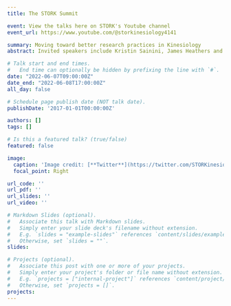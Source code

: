 ```yaml
---
title: The STORK Summit

event: View the talks here on STORK's Youtube channel
event_url: https://www.youtube.com/@storkinesiology4141

summary: Moving toward better research practices in Kinesiology
abstract: Invited speakers include Kristin Sainini, James Heathers and Christie Aschwanden

# Talk start and end times.
#   End time can optionally be hidden by prefixing the line with `#`.
date: "2022-06-07T09:00:00Z"
date_end: "2022-06-08T17:00:00Z"
all_day: false

# Schedule page publish date (NOT talk date).
publishDate: '2017-01-01T00:00:00Z'

authors: []
tags: []

# Is this a featured talk? (true/false)
featured: false

image:
  caption: 'Image credit: [**Twitter**](https://twitter.com/STORKinesiology)'
  focal_point: Right

url_code: ''
url_pdf: ''
url_slides: ''
url_video: ''

# Markdown Slides (optional).
#   Associate this talk with Markdown slides.
#   Simply enter your slide deck's filename without extension.
#   E.g. `slides = "example-slides"` references `content/slides/example-slides.md`.
#   Otherwise, set `slides = ""`.
slides:

# Projects (optional).
#   Associate this post with one or more of your projects.
#   Simply enter your project's folder or file name without extension.
#   E.g. `projects = ["internal-project"]` references `content/project/deep-learning/index.md`.
#   Otherwise, set `projects = []`.
projects:
---
```

